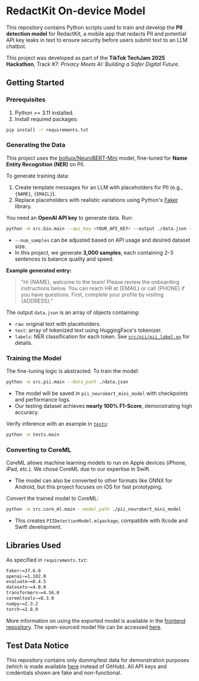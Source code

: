 # RedactKit On-device Model

This repository contains Python scripts used to train and develop the **PII detection model** for RedactKit, a mobile
app that redacts PII and potential API key leaks in text to ensure security before users submit text to an LLM chatbot.

This project was developed as part of the **TikTok TechJam 2025 Hackathon**, Track #7: _Privacy Meets AI: Building a
Safer Digital Future_.

## Getting Started

### Prerequisites

1. Python >= 3.11 installed.
2. Install required packages:

```bash
pip install -r requirements.txt
```

### Generating the Data

This project uses the [boltuix/NeuroBERT-Mini](https://huggingface.co/boltuix/NeuroBERT-Mini) model, fine-tuned
for **Name Entity Recognition (NER)** on PII.

To generate training data:

1. Create template messages for an LLM with placeholders for PII (e.g., `{NAME}`, `{EMAIL}`).
2. Replace placeholders with realistic variations using Python's [Faker](https://faker.readthedocs.io/en/master/)
   library.

You need an **OpenAI API key** to generate data. Run:

```bash
python -m src.bio.main --api_key <YOUR_API_KEY> --output ./data.json --num_samples 3000
```

* `--num_samples` can be adjusted based on API usage and desired dataset size.
* In this project, we generate **3,000 samples**, each containing 2–3 sentences to balance quality and speed.

**Example generated entry:**

> "Hi {NAME}, welcome to the team! Please review the onboarding instructions below. You can reach HR at {EMAIL} or call
> {PHONE} if you have questions. First, complete your profile by visiting {ADDRESS}."

The output `data.json` is an array of objects containing:

* `raw`: original text with placeholders.
* `text`: array of tokenized text using HuggingFace's tokenizer.
* `labels`: NER classification for each token.
  See [`src/pii/pii_label.py`](src/pii/pii_label.py) for details.

### Training the Model

The fine-tuning logic is abstracted. To train the model:

```bash
python -m src.pii.main --data_path ./data.json
```

* The model will be saved in `pii_neurobert_mini_model` with checkpoints and performance logs.
* Our testing dataset achieves **nearly 100% F1-Score**, demonstrating high accuracy.

Verify inference with an example in [`tests`](./tests/main.py):

```bash
python -m tests.main
```

### Converting to CoreML

CoreML allows machine learning models to run on Apple devices (iPhone, iPad, etc.). We chose CoreML due to our expertise
in Swift.

* The model can also be converted to other formats like ONNX for Android, but this project focuses on iOS for fast
  prototyping.

Convert the trained model to CoreML:

```bash
python -m src.core_ml.main --model_path ./pii_neurobert_mini_model
```

* This creates `PIIDetectionModel.mlpackage`, compatible with Xcode and Swift development.

## Libraries Used

As specified in `requirements.txt`:

```txt
Faker~=37.6.0
openai~=1.102.0
evaluate~=0.4.5
datasets~=4.0.0
transformers~=4.56.0
coremltools~=8.3.0
numpy~=2.3.2
torch~=2.8.0
```

More information on using the exported model is available in the [frontend repository](). The open-sourced model file
can be accessed [here](/PIIDetectionModel.mlpackage).

## Test Data Notice

This repository contains only dummy/test data for demonstration purposes (which is made
available [here](https://drive.google.com/file/d/1w34VHgxumKWLHSuQ5nzJJXJ5d2vHNAsU/view?usp=drive_link) instead of
GitHub).
All API keys and credentials shown are fake and non-functional.


